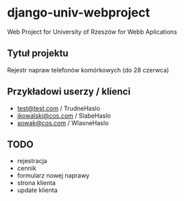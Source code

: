 # django-univ-webproject
Web Project for University of Rzeszów for Webb Aplications

## Tytuł projektu
Rejestr napraw telefonów komórkowych (do 28 czerwca)

## Przykładowi userzy / klienci
+ test@test.com / TrudneHaslo
+ jkowalski@cos.com / SlabeHaslo
+ aowak@cos.com / WlasneHaslo

## TODO
+ rejestracja
+ cennik
+ formularz nowej naprawy
+ strona klienta
+ update klienta
